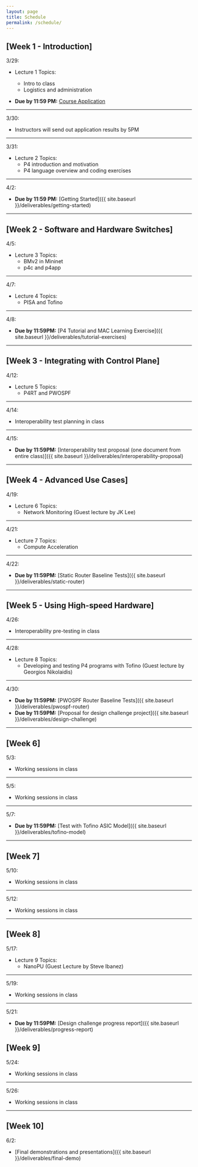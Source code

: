 ```yaml
---
layout: page
title: Schedule
permalink: /schedule/
---
```


## **[Week 1 - Introduction]**

3/29:
* Lecture 1 Topics:
    * Intro to class
    * Logistics and administration


* **Due by 11:59 PM:** [Course Application](https://docs.google.com/forms/d/1evWweqRZRIBPiKKT9XZBgMipggjUjXx2QsqYZxBKcQg) 

---

3/30:
* Instructors will send out application results by 5PM

---

3/31:
* Lecture 2 Topics:
    * P4 introduction and motivation
    * P4 language overview and coding exercises

---

4/2:
* **Due by 11:59 PM:** [Getting Started]({{ site.baseurl }}/deliverables/getting-started)

---

## **[Week 2 - Software and Hardware Switches]**

4/5:
* Lecture 3 Topics:
    * BMv2 in Mininet
    * p4c and p4app

---

4/7:
* Lecture 4 Topics:
    * PISA and Tofino

---

4/8:
* **Due by 11:59PM:** [P4 Tutorial and MAC Learning Exercise]({{ site.baseurl }}/deliverables/tutorial-exercises)

---

## **[Week 3 - Integrating with Control Plane]**

4/12:
* Lecture 5 Topics:
    * P4RT and PWOSPF

---

4/14:
* Interoperability test planning in class

---

4/15:
* **Due by 11:59PM:** [Interoperability test proposal (one document from entire class)]({{ site.baseurl }}/deliverables/interoperability-proposal)

---

## **[Week 4 - Advanced Use Cases]**

4/19:
* Lecture 6 Topics:
    * Network Monitoring (Guest lecture by JK Lee)

---

4/21:
* Lecture 7 Topics:
    * Compute Acceleration

---

4/22:
* **Due by 11:59PM:** [Static Router Baseline Tests]({{ site.baseurl }}/deliverables/static-router)

---

## **[Week 5 - Using High-speed Hardware]**

4/26:
* Interoperability pre-testing in class

---

4/28:
* Lecture 8 Topics:
    * Developing and testing P4 programs with Tofino (Guest lecture by Georgios Nikolaidis)

---

4/30:
* **Due by 11:59PM:** [PWOSPF Router Baseline Tests]({{ site.baseurl }}/deliverables/pwospf-router)
* **Due by 11:59PM:** [Proposal for design challenge project]({{ site.baseurl }}/deliverables/design-challenge)

---

## **[Week 6]**

5/3:
* Working sessions in class

---

5/5:
* Working sessions in class

---

5/7:
* **Due by 11:59PM:** [Test with Tofino ASIC Model]({{ site.baseurl }}/deliverables/tofino-model)

---

## **[Week 7]**

5/10:
* Working sessions in class

---

5/12:
* Working sessions in class

---

## **[Week 8]**

5/17:
* Lecture 9 Topics:
    * NanoPU (Guest Lecture by Steve Ibanez)   

---

5/19:
* Working sessions in class

---

5/21:
* **Due by 11:59PM:** [Design challenge progress report]({{ site.baseurl }}/deliverables/progress-report)

## **[Week 9]**


5/24:
* Working sessions in class

---

5/26:
* Working sessions in class

---

## **[Week 10]**

6/2:
* [Final demonstrations and presentations]({{ site.baseurl }}/deliverables/final-demo)



